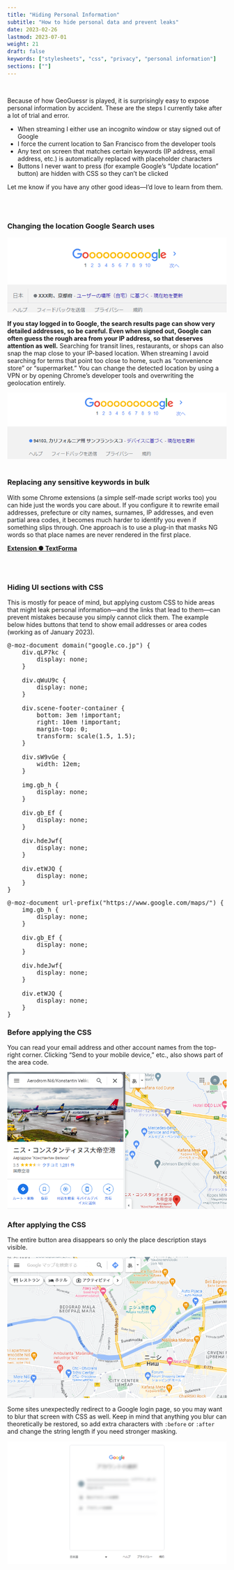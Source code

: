 ```yaml
---
title: "Hiding Personal Information"
subtitle: "How to hide personal data and prevent leaks"
date: 2023-02-26
lastmod: 2023-07-01
weight: 21
draft: false
keywords: ["stylesheets", "css", "privacy", "personal information"]
sections: [""]
---
```


<br />

Because of how GeoGuessr is played, it is surprisingly easy to expose personal information by accident. These are the steps I currently take after a lot of trial and error.


- When streaming I either use an incognito window or stay signed out of Google
- I force the current location to San Francisco from the developer tools
- Any text on screen that matches certain keywords (IP address, email address, etc.) is automatically replaced with placeholder characters
- Buttons I never want to press (for example Google’s “Update location” button) are hidden with CSS so they can’t be clicked

Let me know if you have any other good ideas—I’d love to learn from them.

<br />
<br />
<h3 class="no-blur">Changing the location Google Search uses</h3>
<img src="2023-03-21-16-59-28.png" />

<span style="font-weight: bold;">If you stay logged in to Google, the search results page can show very detailed addresses, so be careful. Even when signed out, Google can often guess the rough area from your IP address, so that deserves attention as well.</span>
Searching for transit lines, restaurants, or shops can also snap the map close to your IP-based location. When streaming I avoid searching for terms that point too close to home, such as “convenience store” or “supermarket.”
You can change the detected location by using a VPN or by opening Chrome’s developer tools and overwriting the geolocation entirely.

<img src="2023-03-21-17-01-06.png" />

<br />
<br />

<h3 class="no-blur">Replacing any sensitive keywords in bulk</h3>

With some Chrome extensions (a simple self-made script works too) you can hide just the words you care about. If you configure it to rewrite email addresses, prefecture or city names, surnames, IP addresses, and even partial area codes, it becomes much harder to identify you even if something slips through.
One approach is to use a plug-in that masks NG words so that place names are never rendered in the first place.

<b>[Extension ● TextForma](https://chrome.google.com/webstore/detail/textforma/nmoicgikomkhfcfimpldahmfabckjiie?hl=ja)</b>

<br />
<br />

<h3 class="no-blur">Hiding UI sections with CSS</h3>

This is mostly for peace of mind, but applying custom CSS to hide areas that might leak personal information—and the links that lead to them—can prevent mistakes because you simply cannot click them. The example below hides buttons that tend to show email addresses or area codes (working as of January 2023).

<pre>
@-moz-document domain("google.co.jp") {
    div.qLP7kc {
        display: none;
    }
    
    div.qWuU9c {
        display: none;
    }
    
    div.scene-footer-container {
        bottom: 3em !important;
        right: 10em !important;
        margin-top: 0;
        transform: scale(1.5, 1.5);
    }
    
    div.sW9vGe {
        width: 12em;
    }
    
    img.gb_h {
        display: none;
    }
    
    div.gb_Ef {
        display: none;
    }
    
    div.hdeJwf{
        display: none;
    }
    
    div.etWJQ {
        display: none;
    }
}
</pre>

<pre>
@-moz-document url-prefix("https://www.google.com/maps/") {
    img.gb_h {
        display: none;
    }
    
    div.gb_Ef {
        display: none;
    }
    
    div.hdeJwf{
        display: none;
    }
    
    div.etWJQ {
        display: none;
    }
}
</pre>


<h3 class="no-blur">Before applying the CSS</h3>

You can read your email address and other account names from the top-right corner.
Clicking “Send to your mobile device,” etc., also shows part of the area code.

![](2023-03-02-12-19-13.png)

<h3 class="no-blur">After applying the CSS</h3>

The entire button area disappears so only the place description stays visible.

![](2023-03-02-12-16-43.png)

Some sites unexpectedly redirect to a Google login page, so you may want to blur that screen with CSS as well. Keep in mind that anything you blur can theoretically be restored, so add extra characters with `:before` or `:after` and change the string length if you need stronger masking.

![](2023-04-02-16-24-50.png)
